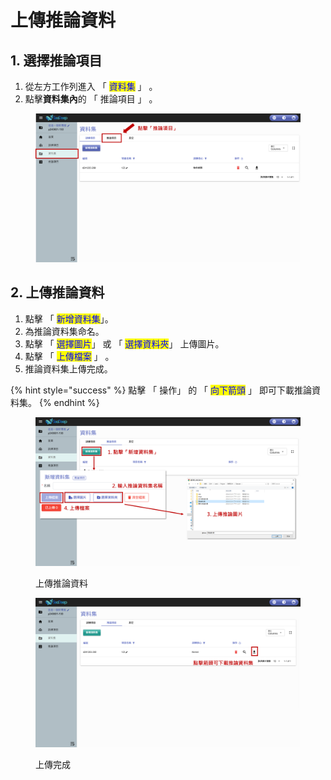 # 上傳推論資料

## 1. 選擇推論項目

1. 從左方工作列進入 「 <mark style="color:blue;">資料集</mark> 」 。
2. 點擊**資料集內**的 「 推論項目 」 。

<figure><img src="../../../.gitbook/assets/image (65).png" alt=""><figcaption></figcaption></figure>

## 2. 上傳推論資料

1. 點擊 「 <mark style="color:blue;">新增資料集</mark>」。
2. 為推論資料集命名。
3. 點擊 「 <mark style="color:blue;">選擇圖片</mark>」 或 「 <mark style="color:blue;">選擇資料夾</mark>」 上傳圖片。
4. 點擊 「 <mark style="color:blue;">上傳檔案</mark> 」 。 &#x20;
5. 推論資料集上傳完成。

{% hint style="success" %}
點擊 「 操作」 的 「 <mark style="color:blue;">向下箭頭</mark> 」 即可下載推論資料集。
{% endhint %}

<figure><img src="../../../.gitbook/assets/image (66).png" alt=""><figcaption><p>上傳推論資料</p></figcaption></figure>

<figure><img src="../../../.gitbook/assets/image (56).png" alt=""><figcaption><p>上傳完成</p></figcaption></figure>
